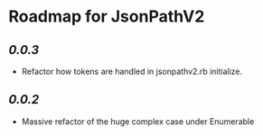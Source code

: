 Roadmap for JsonPathV2
====================


*0.0.3*
-------

  * Refactor how tokens are handled in jsonpathv2.rb initialize.

*0.0.2*
-------

  * Massive refactor of the huge complex case under Enumerable
